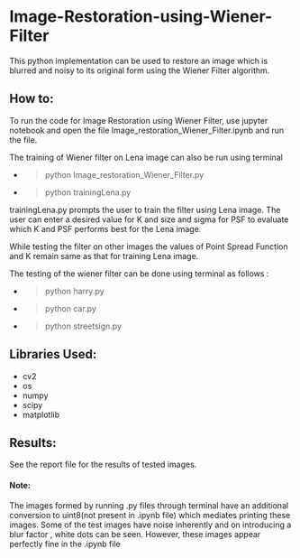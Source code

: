 # Image-Restoration-using-Wiener-Filter

This python implementation can be used to restore an image which is blurred and noisy to its original
form using the Wiener Filter algorithm.


## How to:
To run the code for Image Restoration using Wiener Filter, use jupyter notebook and open the
file Image_restoration_Wiener_Filter.ipynb and run the file.

The training of Wiener filter on Lena image can also be run using terminal
- > python Image_restoration_Wiener_Filter.py
- > python trainingLena.py

trainingLena.py prompts the user to train the filter using Lena image. The user can enter a
desired value for K and size and sigma for PSF to evaluate which K and PSF performs best
for the Lena image.

While testing the filter on other images the values of Point Spread Function and K remain
same as that for training Lena image.

The testing of the wiener filter can be done using terminal as follows :
- > python harry.py
- > python car.py
- > python streetsign.py

## Libraries Used:
- cv2
- os
- numpy
- scipy
- matplotlib

## Results:
See the report file for the results of tested images. 

#### Note: 
The images formed by running .py files through terminal have an additional conversion to
uint8(not present in .ipynb file) which mediates printing these images. Some of the test images
have noise inherently and on introducing a blur factor , white dots can be seen. However, these
images appear perfectly fine in the .ipynb file
